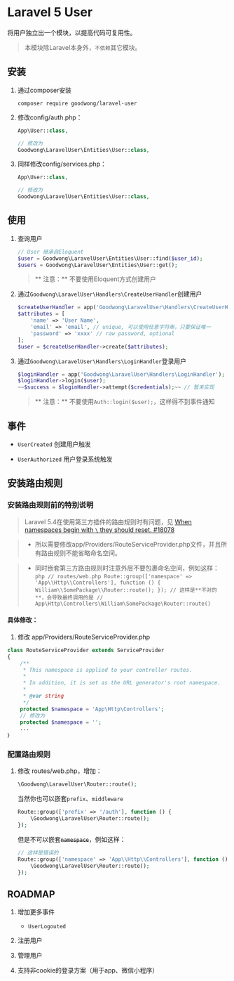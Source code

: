 # Laravel 5 User

将用户独立出一个模块，以提高代码可复用性。

> 本模块除Laravel本身外，`不依赖`其它模块。



## 安装

1. 通过composer安装
    ```shell
    composer require goodwong/laravel-user
    ```

2. 修改config/auth.php：
    ```php
    App\User::class,
    
    // 修改为
    Goodwong\LaravelUser\Entities\User::class,
    ```

3. 同样修改config/services.php：
    ```php
    App\User::class,
    
    // 修改为
    Goodwong\LaravelUser\Entities\User::class,
    ```


## 使用

1. 查询用户
    ```php
    // User 继承自Eloquent
    $user = Goodwong\LaravelUser\Entities\User::find($user_id);
    $users = Goodwong\LaravelUser\Entities\User::get();
    ```
    > ** 注意：** 不要使用Eloquent方式创建用户

2. 通过`Goodwong\LaravelUser\Handlers\CreateUserHandler`创建用户
    ```php
    $createUserHandler = app('Goodwong\LaravelUser\Handlers\CreateUserHandler');
    $attributes = [
        'name' => 'User Name',
        'email' => 'email', // unique, 可以使用任意字符串，只要保证唯一
        'password' => 'xxxx' // raw password, optional
    ];
    $user = $createUserHandler->create($attributes);
    ```

3. 通过`Goodwong\LaravelUser\Handlers\LoginHandler`登录用户
    ```php
    $loginHandler = app('Goodwong\LaravelUser\Handlers\LoginHandler');
    $loginHandler->login($user);
    ~~$success = $loginHandler->attempt($credentials);~~ // 暂未实现
    ```
    > ** 注意：** 不要使用`Auth::login($user);`，这样得不到事件通知


## 事件

- `UserCreated` 创建用户触发

- `UserAuthorized` 用户登录系统触发




## 安装路由规则

### 安装路由规则前的特别说明

> Laravel 5.4在使用第三方插件的路由规则时有问题，见
[When namespaces begin with `\` they should reset. #18078](https://github.com/laravel/framework/issues/18078)

> * 所以需要修改app/Providers/RouteServiceProvider.php文件，并且所有路由规则不能省略命名空间。

> * 同时嵌套第三方路由规则时注意外层不要包裹命名空间，例如这样：
    ```php
    // routes/web.php
    Route::group(['namespace' => 'App\\Http\\Controllers'], function () {
        William\\SomePackage\\Router::route();
    });
    // 这样是**不对的**，会导致最终调用的是
    // App\Http\Controllers\William\SomePackage\Router::route()
    ```


#### 具体修改：

1. 修改 app/Providers/RouteServiceProvider.php
```php
class RouteServiceProvider extends ServiceProvider
{
    /**
     * This namespace is applied to your controller routes.
     *
     * In addition, it is set as the URL generator's root namespace.
     *
     * @var string
     */
    protected $namespace = 'App\Http\Controllers';
    // 修改为
    protected $namespace = '';
    ...
｝
```

### 配置路由规则

1. 修改 routes/web.php，增加：
    ```php
    \Goodwong\LaravelUser\Router::route();
    ```
    
    当然你也可以嵌套`prefix`、`middleware`
    ```php
    Route::group(['prefix' => '/auth'], function () {
        \Goodwong\LaravelUser\Router::route();
    });
    ```
    
    但是不可以嵌套~~`namespace`~~，例如这样：
    ```php
    // 这样是错误的
    Route::group(['namespace' => 'App\\Http\\Controllers'], function () {
        \Goodwong\LaravelUser\Router::route();
    });
    ```
    
## ROADMAP

1. 增加更多事件

    - `UserLogouted`

2. 注册用户

3. 管理用户

4. 支持非cookie的登录方案（用于app、微信小程序）



